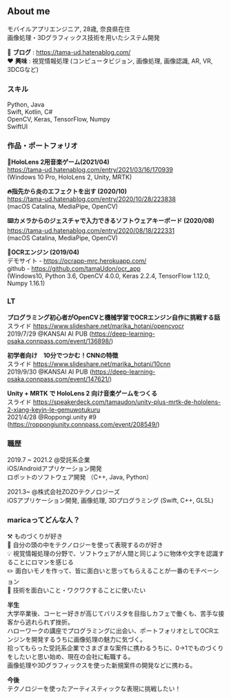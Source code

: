 ## About me  
モバイルアプリエンジニア, 28歳, 奈良県在住  
画像処理・3Dグラフィックス技術を用いたシステム開発　　

📔 **ブログ** : https://tama-ud.hatenablog.com/  
❤️ **興味** : 視覚情報処理 (コンピュータビジョン, 画像処理, 画像認識, AR, VR, 3DCGなど)  
    
### スキル  
Python, Java  
Swift, Kotlin, C#  
OpenCV, Keras, TensorFlow, Numpy  
SwiftUI
  
### 作品・ポートフォリオ  

**🥽HoloLens 2用音楽ゲーム(2021/04)**  
https://tama-ud.hatenablog.com/entry/2021/03/16/170939  
(Windows 10 Pro, HoloLens 2, Unity, MRTK)  
  
  
**🔥指先から炎のエフェクトを出す (2020/10)**  
https://tama-ud.hatenablog.com/entry/2020/10/28/223838  
(macOS Catalina, MediaPipe, OpenCV)
   
   
**⌨️カメラからのジェスチャで入力できるソフトウェアキーボード (2020/08)**  
https://tama-ud.hatenablog.com/entry/2020/08/18/222331  
(macOS Catalina, MediaPipe, OpenCV)
  
  
**🔎OCRエンジン (2019/04)**  
デモサイト - https://ocrapp-mrc.herokuapp.com/  
github - https://github.com/tamaUdon/ocr_app  
(Windows10, Python 3.6, OpenCV 4.0.0, Keras 2.2.4, TensorFlow 1.12.0, Numpy 1.16.1)     
  
  
### LT
**プログラミング初心者がOpenCVと機械学習でOCRエンジン自作に挑戦する話**   
スライド https://www.slideshare.net/marika_hotani/opencvocr  
2019/7/29 @KANSAI AI PUB (https://deep-learning-osaka.connpass.com/event/136898/)  
  
**初学者向け　10分でつかむ！CNNの特徴**   
スライド https://www.slideshare.net/marika_hotani/10cnn   
2019/9/30 @KANSAI AI PUB (https://deep-learning-osaka.connpass.com/event/147621/)  

**Unity + MRTK で HoloLens 2 向け音楽ゲームをつくる**  
スライド https://speakerdeck.com/tamaudon/unity-plus-mrtk-de-hololens-2-xiang-keyin-le-gemuwotukuru  
2021/4/28 @Roppongi.unity #9 (https://roppongiunity.connpass.com/event/208549/)  

### 職歴  
2019.7 ~ 2021.2 @受託系企業  
iOS/Androidアプリケーション開発  
ロボットのソフトウェア開発 （C++, Java, Python）  
  
2021.3~ @株式会社ZOZOテクノロジーズ  
iOSアプリケーション開発, 画像処理, 3Dプログラミング (Swift, C++, GLSL) 
  
  
### maricaってどんな人？  

 ⚒ ものづくりが好き  
 🧠 自分の頭の中をテクノロジーを使って表現するのが好き  
 💡 視覚情報処理の分野で、ソフトウェアが人間と同じように物体や文字を認識することにロマンを感じる  
 ✏️ 面白いモノを作って、皆に面白いと思ってもらえることが一番のモチベーション  
 🔧 技術を面白いこと・ワクワクすることに使いたい  
   
 **半生**  
 大学卒業後、コーヒー好きが高じてバリスタを目指しカフェで働くも、苦手な接客から逃れられず挫折。  
 ハローワークの講座でプログラミングに出会い、ポートフォリオとしてOCRエンジンを開発するうちに画像処理の魅力に気づく。  
 拾ってもらった受託系企業でさまざまな案件に携わるうちに、0->1でものづくりをしたいと思い始め、現在の会社に転職する。  
 画像処理や3Dグラフィックスを使った新規案件の開発などに携わる。  
 
 **今後**  
 テクノロジーを使ったアーティスティックな表現に挑戦したい！  
 
